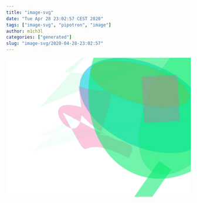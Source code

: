 ```yaml
---
title: "image-svg"
date: "Tue Apr 28 23:02:57 CEST 2020"
tags: ["image-svg", "pipotron", "image"]
author: m1ch3l
categories: ["generated"]
slug: "image-svg/2020-04-28-23:02:57"
---
```


![](image.svg)
